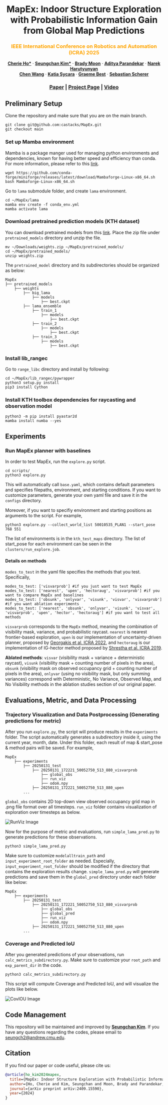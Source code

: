 <p align="center">
<h1 align="center">MapEx: Indoor Structure Exploration with Probabilistic Information Gain from Global Map Predictions</h1>
<h3 class="is-size-5 has-text-weight-bold" style="color: orange;" align="center">
    IEEE International Conference on Robotics and Automation (ICRA) 2025 
</h3>
  <p align="center">
    <a href="https://cherieho.com/" target="_blank"><strong>Cherie Ho*</strong></a>
    ·
    <a href="https://seungchan-kim.github.io" target="_blank"><strong>Seungchan Kim*</strong></a>
    ·
    <a href="https://bradymoon.com/" target="_blank"><strong>Brady Moon</strong></a>
    ·
    <a href=""><strong>Aditya Parandekar</strong></a>
    ·
    <a href=""><strong>Narek Harutyunyan</strong></a>
    <br>
    <a href="https://sairlab.org/team/chenw/" target="_blank"><strong>Chen Wang</strong></a>
    ·
    <a href="https://www.cs.cmu.edu/~./katia/" target="_blank"><strong>Katia Sycara</strong></a>
    ·
    <a href="https://profiles.uts.edu.au/Graeme.Best" target="_blank"><strong>Graeme Best</strong></a>
    ·
    <a href="https://theairlab.org/team/sebastian/" target="_blank"><strong>Sebastian Scherer</strong></a>
    <br>
  </p>
</p>
  <h3 align="center"><a href="https://arxiv.org/abs/2409.15590">Paper</a> | <a href="https://mapex-explorer.github.io">Project Page</a> | <a href="">Video</a></h3>
  <div align="center"></div>

## Preliminary Setup
Clone the repository and make sure that you are on the main branch.

    git clone git@github.com:castacks/MapEx.git
    git checkout main

### Set up Mamba environment
Mamba is a package manger used for managing python environments and dependencies, known for having better speed and efficiency than conda. For more information, please refer to this <a href="https://mamba.readthedocs.io/en/latest/user_guide/mamba.html">link</a>. 

    wget https://github.com/conda-forge/miniforge/releases/latest/download/Mambaforge-Linux-x86_64.sh
    bash Mambaforge-Linux-x86_64.sh

Go to `lama` submodule folder, and create `lama` environment. 

    cd ~/MapEx/lama
    mamba env create -f conda_env.yml
    mamba activate lama

<!-- Install `torch` and relevant packages

    mamba install pytorch torchvision torchaudio cudatoolkit=11.3 -c pytorch --y
    mamba install wandb --yes
    pip install pytorch-lightning==1.2.9 -->

### Download pretrained prediction models (KTH dataset)
You can download pretrained models from this <a href="https://drive.google.com/drive/u/0/folders/1u9WZ9ftwaMbP-RVySuNSVEdUDV_x4Dw6">link</a>. Place the zip file under `pretrained_models` directory and unzip the file. 

    mv ~/Downloads/weights.zip ~/MapEx/pretrained_models/
    cd ~/MapEx/pretrained_models/
    unzip weights.zip

The `pretrained_model` directory and its subdirectories should be organized as below: 

    MapEx
    ├── pretrained_models
        ├── weights
            ├── big_lama
                ├── models
                    ├── best.ckpt
            ├── lama_ensemble
                ├── train_1
                    ├── models
                        ├── best.ckpt
                ├── train_2
                    ├── models
                        ├── best.ckpt
                ├── train_3
                    ├── models
                        ├── best.ckpt    

### Install lib_rangec
Go to `range_libc` directory and install by following:

    cd ~/MapEx/lib_rangec/pywrapper
    python3 setup.py install 
    pip3 install Cython

### Install KTH toolbox dependencies for raycasting and observation model

    python3 -m pip install pyastar2d
    mamba install numba --yes

## Experiments

### Run MapEx planner with baselines
In order to test MapEx, run the `explore.py` script. 

    cd scripts/
    python3 explore.py

This will automatically call `base.yaml`, which contains default parameters and specifies filepaths, environment, and starting conditions. If you want to customize parameters, generate your own yaml file and save it in the `configs` directory. 

Moreover, if you want to specifiy environment and starting positions as arguments to the script. For example, 

    python3 explore.py --collect_world_list 50010535_PLAN1 --start_pose 768 551

The list of environments is in the `kth_test_maps` directory. The list of start_pose for each environment can be seen in the `clusters/run_explore.job`. 

#### Details on methods 
`modes_to_test` in the yaml file specifies the methods that you test. Specifically,  

    modes_to_test: ['visvarprob'] #if you just want to test MapEx
    modes_to_test: ['nearest', 'upen', 'hectoraug', 'visvarprob'] #if you want to compare MapEx and baselines
    modes_to_test: ['obsunk', 'onlyvar', 'visunk', 'visvar', 'visvarprob'] #if you want ablation experiments
    modes_to_test: ['nearest', 'obsunk', 'onlyvar', 'visunk', 'visvar', 'visvarprob', 'upen', 'hector', 'hectoraug'] #if you want to test all methods 

`visvarprob` corresponds to the `MapEx` method, meaning the combination of visibility mask, variance, and probabilistic raycast. `nearest` is nearest frontier-based exploration, `upen` is our implementation of uncertainty-driven planner, proposed by <a href="https://arxiv.org/abs/2202.11907">Georgakis et al. ICRA 2022</a>, and `hectoraug` is our implementation of IG-hector method proposed by <a href="https://ieeexplore.ieee.org/document/8793769">Shrestha et al. ICRA 2019</a>.

<strong>Ablated methods</strong>: `visvar` (visibility mask + variance + deterministic raycast), `visunk` (visibility mask + counting number of pixels in the area), `obsunk` (visibility mask on observed occupancy grid + counting number of pixels in the area), `onlyvar` (using no visibility mask, but only summing variances) correspond with Deterministic, No Variance, Observed Map, and No Visibility methods in the ablation studies section of our original paper. 

## Evaluations, Metric, and Data Processing

### Trajectory Visualization and Data Postprocessing (Generating predictions for metric)

After you run `explore.py`, the script will produce results in the `experiments` folder. The script automatically generates a subdirectory inside it, using the current year, month, date. Under this folder, each result of map & start_pose & method pairs will be saved. For example, 

    MapEx
        ├── experiments
            ├── 20250131_test
                ├── 20250131_172221_50052750_513_880_visvarprob
                    ├── global_obs
                    ├── run_viz
                    ├── odom.npy
                ├── 20250131_172221_50052750_513_880_upen
            ...

`global_obs` contains 2D top-down view observed occupancy grid map in .png file format over all timesteps. `run_viz` folder contains visualization of exploration over timesteps as below.

![RunViz Image](https://github.com/mapex-explorer/mapex-explorer.github.io/blob/main/assets/run_viz_example.png)

Now for the purpose of metric and evaluations, run `simple_lama_pred.py` to generate predictions for these observations. 

    python3 simple_lama_pred.py

Make sure to customize `modelalltrain_path` and `input_experiment_root_folder` as needed. Especially, `input_experiment_root_folder` should be modified if the directory that contains the exploration results change. `simple_lama_pred.py` will generate predictions and save them in the `global_pred` directory under each folder like below:

    MapEx
        ├── experiments
            ├── 20250131_test
                ├── 20250131_172221_50052750_513_880_visvarprob
                    ├── global_obs
                    ├── global_pred
                    ├── run_viz
                    ├── odom.npy
                ├── 20250131_172221_50052750_513_880_upen
            ...

### Coverage and Predicted IoU

After you generated predictions of your observations, run `calc_metrics_subdirectory.py`. Make sure to customize your `root_path` and `exp_parent_dir` in the code. 

    python3 calc_metrics_subdirectory.py

This script will compute Coverage and Predicted IoU, and will visualize the plots like below.

![CovIOU Image](https://github.com/mapex-explorer/mapex-explorer.github.io/blob/main/assets/cov-iou-example.png)

## Code Management

This repository will be maintained and improved by <a href="https://seungchan-kim.github.io" target="_blank"><strong>Seungchan Kim</strong></a>. If you have any questions regarding the codes, please email to seungch2@andrew.cmu.edu. 

## Citation

If you find our paper or code useful, please cite us:

```bib
@article{ho_kim2024mapex,
  title={MapEx: Indoor Structure Exploration with Probabilistic Information Gain from Global Map Predictions},
  author={Ho, Cherie and Kim, Seungchan and Moon, Brady and Parandekar, Aditya and Harutyunyan, Narek and Wang, Chen and Sycara, Katia and Best, Graeme and Scherer, Sebastian},
  journal={arXiv preprint arXiv:2409.15590},
  year={2024}
}
```
